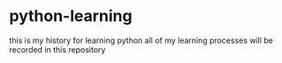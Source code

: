 # python-learning
this is my history for learning python
all of my learning processes will be recorded in this repository
